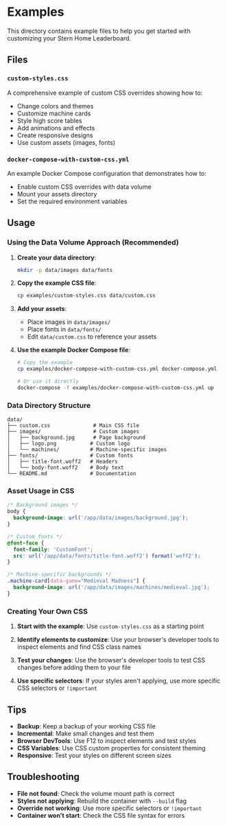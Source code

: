 # Examples

This directory contains example files to help you get started with customizing your Stern Home Leaderboard.

## Files

### `custom-styles.css`
A comprehensive example of custom CSS overrides showing how to:
- Change colors and themes
- Customize machine cards
- Style high score tables
- Add animations and effects
- Create responsive designs
- Use custom assets (images, fonts)

### `docker-compose-with-custom-css.yml`
An example Docker Compose configuration that demonstrates how to:
- Enable custom CSS overrides with data volume
- Mount your assets directory
- Set the required environment variables

## Usage

### Using the Data Volume Approach (Recommended)

1. **Create your data directory**:
   ```bash
   mkdir -p data/images data/fonts
   ```

2. **Copy the example CSS file**:
   ```bash
   cp examples/custom-styles.css data/custom.css
   ```

3. **Add your assets**:
   - Place images in `data/images/`
   - Place fonts in `data/fonts/`
   - Edit `data/custom.css` to reference your assets

4. **Use the example Docker Compose file**:
   ```bash
   # Copy the example
   cp examples/docker-compose-with-custom-css.yml docker-compose.yml

   # Or use it directly
   docker-compose -f examples/docker-compose-with-custom-css.yml up
   ```

### Data Directory Structure
```
data/
├── custom.css              # Main CSS file
├── images/                 # Custom images
│   ├── background.jpg      # Page background
│   ├── logo.png           # Custom logo
│   └── machines/          # Machine-specific images
├── fonts/                 # Custom fonts
│   ├── title-font.woff2   # Headers
│   └── body-font.woff2    # Body text
└── README.md              # Documentation
```

### Asset Usage in CSS
```css
/* Background images */
body {
  background-image: url('/app/data/images/background.jpg');
}

/* Custom fonts */
@font-face {
  font-family: 'CustomFont';
  src: url('/app/data/fonts/title-font.woff2') format('woff2');
}

/* Machine-specific backgrounds */
.machine-card[data-game="Medieval Madness"] {
  background-image: url('/app/data/images/machines/medieval.jpg');
}
```

### Creating Your Own CSS

1. **Start with the example**:
   Use `custom-styles.css` as a starting point

2. **Identify elements to customize**:
   Use your browser's developer tools to inspect elements and find CSS class names

3. **Test your changes**:
   Use the browser's developer tools to test CSS changes before adding them to your file

4. **Use specific selectors**:
   If your styles aren't applying, use more specific CSS selectors or `!important`

## Tips

- **Backup**: Keep a backup of your working CSS file
- **Incremental**: Make small changes and test them
- **Browser DevTools**: Use F12 to inspect elements and test styles
- **CSS Variables**: Use CSS custom properties for consistent theming
- **Responsive**: Test your styles on different screen sizes

## Troubleshooting

- **File not found**: Check the volume mount path is correct
- **Styles not applying**: Rebuild the container with `--build` flag
- **Override not working**: Use more specific selectors or `!important`
- **Container won't start**: Check the CSS file syntax for errors
